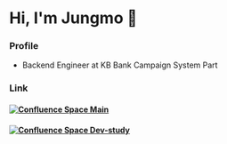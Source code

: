 # Hi, I'm Jungmo 👋

### Profile
- Backend Engineer at KB Bank Campaign System Part

### Link
#### [![Confluence Space Main](https://img.shields.io/badge/Confluence-View-blue?logo=confluence)](https://jungmob1024.atlassian.net/wiki/spaces/~jungmobae/overview)
#### [![Confluence Space Dev-study](https://img.shields.io/badge/Confluence-View-blue?logo=confluence)]([https://jungmob1024.atlassian.net/wiki/spaces/~jungmobae/overview](https://jungmob1024.atlassian.net/wiki/spaces/devstudy/overview))
